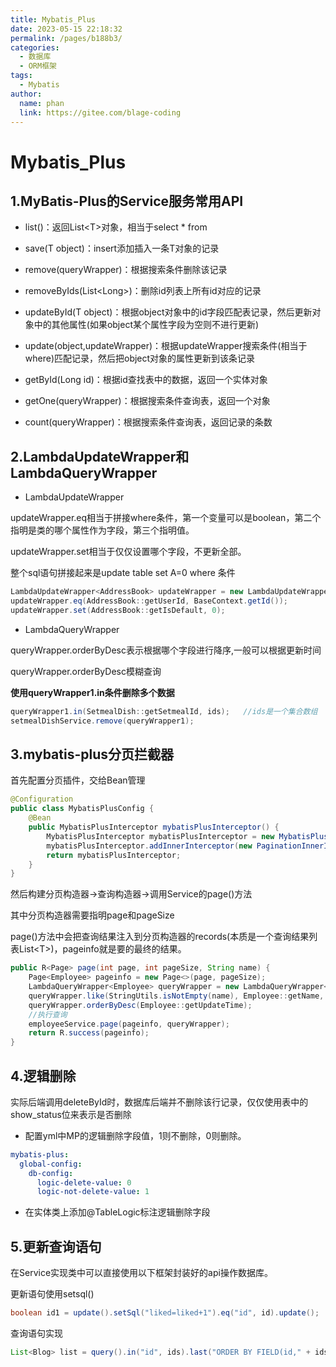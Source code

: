 ```yaml
---
title: Mybatis_Plus
date: 2023-05-15 22:18:32
permalink: /pages/b188b3/
categories:
  - 数据库
  - ORM框架
tags:
  - Mybatis
author: 
  name: phan
  link: https://gitee.com/blage-coding
---
```

# Mybatis_Plus

## 1.MyBatis-Plus的Service服务常用API

- list()：返回List\<T\>对象，相当于select * from 

- save(T object)：insert添加插入一条T对象的记录
- remove(queryWrapper)：根据搜索条件删除该记录
- removeByIds(List\<Long\>)：删除id列表上所有id对应的记录
- updateById(T object)：根据object对象中的id字段匹配表记录，然后更新对象中的其他属性(如果object某个属性字段为空则不进行更新)
- update(object,updateWrapper)：根据updateWrapper搜索条件(相当于where)匹配记录，然后把object对象的属性更新到该条记录
- getById(Long id)：根据id查找表中的数据，返回一个实体对象
- getOne(queryWrapper)：根据搜索条件查询表，返回一个对象
- count(queryWrapper)：根据搜索条件查询表，返回记录的条数

## 2.LambdaUpdateWrapper和LambdaQueryWrapper

- LambdaUpdateWrapper

updateWrapper.eq相当于拼接where条件，第一个变量可以是boolean，第二个指明是类的哪个属性作为字段，第三个指明值。

updateWrapper.set相当于仅仅设置哪个字段，不更新全部。

整个sql语句拼接起来是update table set A=0 where 条件

```java
LambdaUpdateWrapper<AddressBook> updateWrapper = new LambdaUpdateWrapper<>();
updateWrapper.eq(AddressBook::getUserId, BaseContext.getId());
updateWrapper.set(AddressBook::getIsDefault, 0);
```

- LambdaQueryWrapper

queryWrapper.orderByDesc表示根据哪个字段进行降序,一般可以根据更新时间

queryWrapper.orderByDesc模糊查询

**使用queryWrapper1.in条件删除多个数据**

```java
queryWrapper1.in(SetmealDish::getSetmealId, ids);   //ids是一个集合数组
setmealDishService.remove(queryWrapper1);
```

## 3.mybatis-plus分页拦截器

首先配置分页插件，交给Bean管理

```java
@Configuration
public class MybatisPlusConfig {
    @Bean
    public MybatisPlusInterceptor mybatisPlusInterceptor() {
        MybatisPlusInterceptor mybatisPlusInterceptor = new MybatisPlusInterceptor();
        mybatisPlusInterceptor.addInnerInterceptor(new PaginationInnerInterceptor());
        return mybatisPlusInterceptor;
    }
}
```

然后构建分页构造器->查询构造器->调用Service的page()方法

其中分页构造器需要指明page和pageSize

page()方法中会把查询结果注入到分页构造器的records(本质是一个查询结果列表List\<T\>)，pageinfo就是要的最终的结果。

```java
public R<Page> page(int page, int pageSize, String name) {
    Page<Employee> pageinfo = new Page<>(page, pageSize);
    LambdaQueryWrapper<Employee> queryWrapper = new LambdaQueryWrapper<>();
    queryWrapper.like(StringUtils.isNotEmpty(name), Employee::getName, name);
    queryWrapper.orderByDesc(Employee::getUpdateTime);
    //执行查询
    employeeService.page(pageinfo, queryWrapper);
    return R.success(pageinfo);
}
```

## 4.逻辑删除

实际后端调用deleteById时，数据库后端并不删除该行记录，仅仅使用表中的show_status位来表示是否删除

- 配置yml中MP的逻辑删除字段值，1则不删除，0则删除。

```yml
mybatis-plus:
  global-config:
    db-config:
      logic-delete-value: 0
      logic-not-delete-value: 1
```

- 在实体类上添加@TableLogic标注逻辑删除字段

## 5.更新查询语句

在Service实现类中可以直接使用以下框架封装好的api操作数据库。

更新语句使用setsql()

```java
boolean id1 = update().setSql("liked=liked+1").eq("id", id).update();
```

查询语句实现

```java
List<Blog> list = query().in("id", ids).last("ORDER BY FIELD(id," + idstr + ")").list();
```
